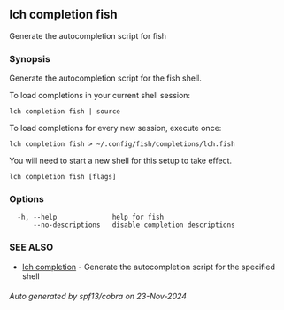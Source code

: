 ## lch completion fish

Generate the autocompletion script for fish

### Synopsis

Generate the autocompletion script for the fish shell.

To load completions in your current shell session:

	lch completion fish | source

To load completions for every new session, execute once:

	lch completion fish > ~/.config/fish/completions/lch.fish

You will need to start a new shell for this setup to take effect.


```
lch completion fish [flags]
```

### Options

```
  -h, --help              help for fish
      --no-descriptions   disable completion descriptions
```

### SEE ALSO

* [lch completion](lch_completion.md)	 - Generate the autocompletion script for the specified shell

###### Auto generated by spf13/cobra on 23-Nov-2024
